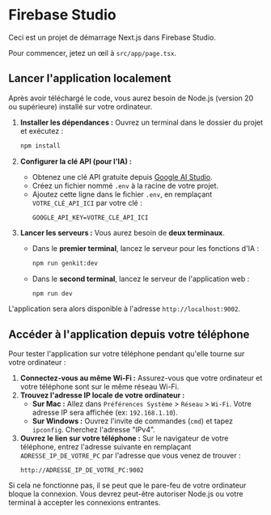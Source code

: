 # Firebase Studio

Ceci est un projet de démarrage Next.js dans Firebase Studio.

Pour commencer, jetez un œil à `src/app/page.tsx`.

## Lancer l'application localement

Après avoir téléchargé le code, vous aurez besoin de Node.js (version 20 ou supérieure) installé sur votre ordinateur.

1.  **Installer les dépendances :**
    Ouvrez un terminal dans le dossier du projet et exécutez :
    ```bash
    npm install
    ```

2.  **Configurer la clé API (pour l'IA) :**
    -   Obtenez une clé API gratuite depuis [Google AI Studio](https://aistudio.google.com/app/apikey).
    -   Créez un fichier nommé `.env` à la racine de votre projet.
    -   Ajoutez cette ligne dans le fichier `.env`, en remplaçant `VOTRE_CLÉ_API_ICI` par votre clé :
        ```
        GOOGLE_API_KEY=VOTRE_CLÉ_API_ICI
        ```

3.  **Lancer les serveurs :**
    Vous aurez besoin de **deux terminaux**.

    -   Dans le **premier terminal**, lancez le serveur pour les fonctions d'IA :
        ```bash
        npm run genkit:dev
        ```
    -   Dans le **second terminal**, lancez le serveur de l'application web :
        ```bash
        npm run dev
        ```

L'application sera alors disponible à l'adresse `http://localhost:9002`.

## Accéder à l'application depuis votre téléphone

Pour tester l'application sur votre téléphone pendant qu'elle tourne sur votre ordinateur :

1.  **Connectez-vous au même Wi-Fi :** Assurez-vous que votre ordinateur et votre téléphone sont sur le même réseau Wi-Fi.
2.  **Trouvez l'adresse IP locale de votre ordinateur :**
    -   **Sur Mac :** Allez dans `Préférences Système` > `Réseau` > `Wi-Fi`. Votre adresse IP sera affichée (ex: `192.168.1.10`).
    -   **Sur Windows :** Ouvrez l'invite de commandes (`cmd`) et tapez `ipconfig`. Cherchez l'adresse "IPv4".
3.  **Ouvrez le lien sur votre téléphone :**
    Sur le navigateur de votre téléphone, entrez l'adresse suivante en remplaçant `ADRESSE_IP_DE_VOTRE_PC` par l'adresse que vous venez de trouver :
    ```
    http://ADRESSE_IP_DE_VOTRE_PC:9002
    ```
Si cela ne fonctionne pas, il se peut que le pare-feu de votre ordinateur bloque la connexion. Vous devrez peut-être autoriser Node.js ou votre terminal à accepter les connexions entrantes.

